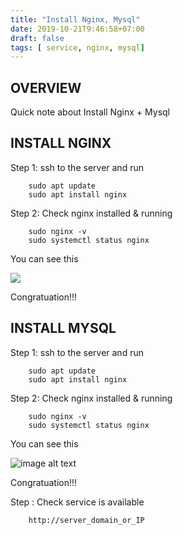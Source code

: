 ```yaml
---
title: "Install Nginx, Mysql"
date: 2019-10-21T9:46:58+07:00
draft: false
tags: [ service, nginx, mysql]
---
```


## OVERVIEW

Quick note about Install Nginx + Mysql

## INSTALL NGINX

Step 1: ssh to the server and run

        sudo apt update
        sudo apt install nginx

Step 2: Check nginx installed & running

        sudo nginx -v 
        sudo systemctl status nginx

You can see this 

<img class="special-img-class" src="/self-learning/img/nginx_image_status.png">

Congratuation!!!

## INSTALL MYSQL

Step 1: ssh to the server and run

        sudo apt update
        sudo apt install nginx

Step 2: Check nginx installed & running

        sudo nginx -v 
        sudo systemctl status nginx

You can see this 

![image alt text](/posts/images/20191021_nginx/nginx_image_status.png)

Congratuation!!!

Step : Check service is available

        http://server_domain_or_IP

